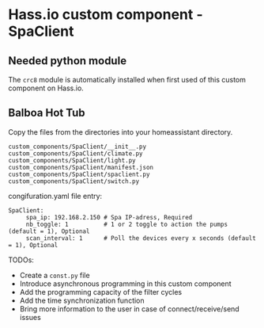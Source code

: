# Hass.io custom component - SpaClient

## Needed python module

The ```crc8``` module is automatically installed when first used of this custom component on Hass.io.

## Balboa Hot Tub

Copy the files from the directories into your homeassistant directory.

```
custom_components/SpaClient/__init__.py
custom_components/SpaClient/climate.py
custom_components/SpaClient/light.py
custom_components/SpaClient/manifest.json
custom_components/SpaClient/spaclient.py
custom_components/SpaClient/switch.py
```

congifuration.yaml file entry:
```
SpaClient:
     spa_ip: 192.168.2.150 # Spa IP-adress, Required
     nb_toggle: 1          # 1 or 2 toggle to action the pumps (default = 1), Optional
     scan_interval: 1      # Poll the devices every x seconds (default = 1), Optional
```     
     
TODOs:
- Create a ```const.py``` file
- Introduce asynchronous programming in this custom component
- Add the programming capacity of the filter cycles
- Add the time synchronization function
- Bring more information to the user in case of connect/receive/send issues
